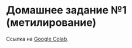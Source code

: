 # Домашнее задание №1 (метилирование)

Ссылка на [Google Colab](https://colab.research.google.com/drive/1uIszcG0xM95_oXzB60043G8tU_e8yjF8?usp=sharing).
